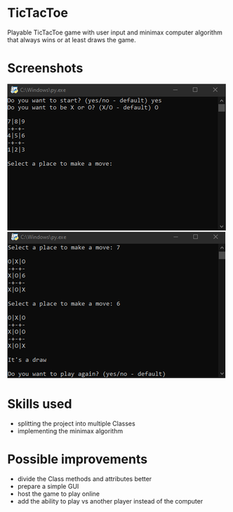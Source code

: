 # TicTacToe
Playable TicTacToe game with user input and minimax computer algorithm that always wins or at least draws the game. 

# Screenshots
![Initial_input.png](docs/Initial_input.png "Example initial input to start the game")
![Finished_game.png](docs/Finished_game.png "Example of a finished game")

# Skills used
- splitting the project into multiple Classes
- implementing the minimax algorithm

# Possible improvements
- divide the Class methods and attributes better
- prepare a simple GUI
- host the game to play online
- add the ability to play vs another player instead of the computer
